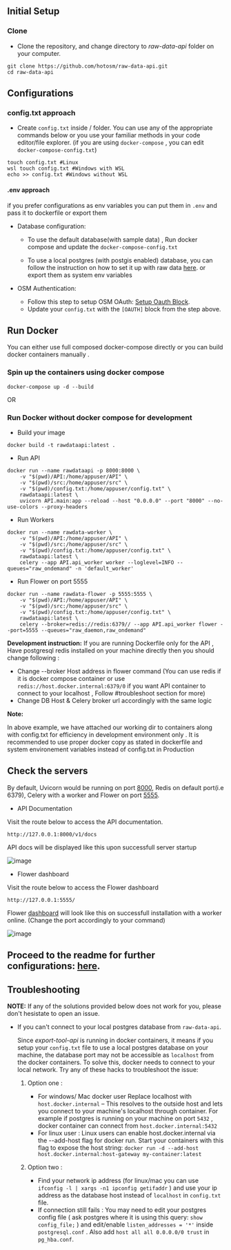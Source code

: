 ## Initial Setup

### Clone 

- Clone the repository, and change directory to _raw-data-api_ folder on your computer.

```
git clone https://github.com/hotosm/raw-data-api.git
cd raw-data-api
```

## Configurations

### config.txt approach
- Create `config.txt` inside / folder. You can use any of the appropriate commands below or you use your familiar methods in your code editor/file explorer. (if you are using `docker-compose` , you can edit `docker-compose-config.txt`)

```
touch config.txt #Linux
wsl touch config.txt #Windows with WSL
echo >> config.txt #Windows without WSL
```
#### .env approach 

if you prefer configurations as env variables you can put them in `.env` and pass it to dockerfile or export them 

- Database configuration:
  - To use the default database(with sample data) , Run docker compose and  update the `docker-compose-config.txt` 

  - To use a local postgres (with postgis enabled) database, you can follow the instruction on how to set it up with raw data [here](./configurations.md). or export them as system env variables


- OSM Authentication:

  - Follow this step to setup OSM OAuth: [Setup Oauth Block](./configurations.md#Setup-Oauth-for-Authentication).
  - Update your `config.txt` with the `[OAUTH]` block from the step above.


## Run Docker 

You can either use full composed docker-compose directly or you can build docker containers manually . 

### Spin up the containers using docker compose

```
docker-compose up -d --build
```

OR 

### Run Docker without docker compose for development

- Build your image 
```
docker build -t rawdataapi:latest . 
```
- Run API 
```
docker run --name rawdataapi -p 8000:8000 \
    -v "$(pwd)/API:/home/appuser/API" \
    -v "$(pwd)/src:/home/appuser/src" \
    -v "$(pwd)/config.txt:/home/appuser/config.txt" \
    rawdataapi:latest \
    uvicorn API.main:app --reload --host "0.0.0.0" --port "8000" --no-use-colors --proxy-headers
```

- Run Workers 
```
docker run --name rawdata-worker \
    -v "$(pwd)/API:/home/appuser/API" \
    -v "$(pwd)/src:/home/appuser/src" \
    -v "$(pwd)/config.txt:/home/appuser/config.txt" \
    rawdataapi:latest \
    celery --app API.api_worker worker --loglevel=INFO --queues="raw_ondemand" -n 'default_worker'
```
- Run Flower on port 5555
```
docker run --name rawdata-flower -p 5555:5555 \
    -v "$(pwd)/API:/home/appuser/API" \
    -v "$(pwd)/src:/home/appuser/src" \
    -v "$(pwd)/config.txt:/home/appuser/config.txt" \
    rawdataapi:latest \
    celery --broker=redis://redis:6379// --app API.api_worker flower --port=5555 --queues="raw_daemon,raw_ondemand"
```

**Development instruction:** 
If you are running Dockerfile only for the API , Have postgresql redis installed on your machine directly then you should change following : 

- Change --broker Host address in flower command (You can use redis if it is docker compose container or use `redis://host.docker.internal:6379/0` if you want API container to connect to your localhost , Follow #troubleshoot section for more)
- Change DB Host & Celery broker url accordingly with the same logic 


**Note:**

In above example, we have attached our working dir to containers along with config.txt for efficiency in development environment only . It is recommended to use proper docker copy as stated in dockerfile and system environement variables instead of config.txt in Production

## Check the servers

By default, Uvicorn would be running on port [8000](http://127.0.0.1:8000/v1/docs), Redis on default port(i.e 6379), Celery with a worker and Flower on port [5555](http://127.0.0.1:5555/).

- API Documentation

Visit the route below to access the API documentation.

```
http://127.0.0.1:8000/v1/docs
```

API docs will be displayed like this upon successfull server startup

![image](https://user-images.githubusercontent.com/13560473/204081940-e680a0d3-dcb4-43ff-ad09-5886671ffaff.png)

- Flower dashboard

Visit the route below to access the Flower dashboard

```
http://127.0.0.1:5555/
```

Flower [dashboard](http://127.0.0.1:5555/) will look like this on successfull installation with a worker online. (Change the port accordingly to your command)

![image](https://user-images.githubusercontent.com/36752999/191813613-3859522b-ea68-4370-87b2-ebd1d8880d80.png)

## Proceed to the readme for further configurations: [here](../index.md#Installation).

## **Troubleshooting**

**NOTE:** If any of the solutions provided below does not work for you, please don't hesistate to open an issue.

- If you can't connect to your local postgres database from `raw-data-api`.

  Since _export-tool-api_ is running in docker containers, it means if you setup your `config.txt` file to use a local postgres database on your machine, the database port may not be accessible as `localhost` from the docker containers. To solve this, docker needs to connect to your local network. Try any of these hacks to troubleshoot the issue:

  1. Option one :

     - For windows/ Mac docker user
       Replace localhost with `host.docker.internal` – This resolves to the outside host and lets you connect to your machine's localhost through container. For example if postgres is running on your machine on port `5432` , docker container can connect from `host.docker.internal:5432`
     - For linux user :
       Linux users can enable host.docker.internal via the --add-host flag for docker run. Start your containers with this flag to expose the host string:
       `docker run -d --add-host host.docker.internal:host-gateway my-container:latest`

  2. Option two :

     - Find your network ip address (for linux/mac you can use `ifconfig -l | xargs -n1 ipconfig getifaddr` ) and use your ip address as the database host instead of `localhost` in `config.txt` file.
     - If connection still fails : You may need to edit your postgres config file ( ask postgres where it is using this query: `show config_file;` ) and edit/enable `listen_addresses = '*'` inside `postgresql.conf` . Also add `host all all 0.0.0.0/0 trust` in `pg_hba.conf`.
